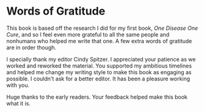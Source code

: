 # Words of Gratitude

This book is based off the research I did for my first book, _One Disease One Cure_, and so I feel even more grateful to all the same people and nonhumans who helped me write that one. A few extra words of gratitude are in order though.

I specially thank my editor Cindy Spitzer. I appreciated your patience as we worked and reworked the material. You supported my ambitious timelines and helped me change my writing style to make this book as engaging as possible. I couldn't ask for a better editor. It has been a pleasure working with you.

Huge thanks to the early readers. Your feedback helped make this book what it is.

<div style="break-after:page"></div>